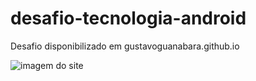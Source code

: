 # desafio-tecnologia-android
 Desafio disponibilizado em gustavoguanabara.github.io
 
 
 ![imagem do site](https://user-images.githubusercontent.com/78625466/209349855-e559b879-833d-4b34-85b8-d4559e2f4442.PNG)

